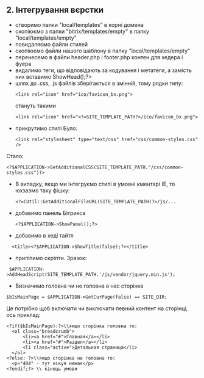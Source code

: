 ## 2. Інтегрування вєрстки
- створимо папки "local/templates" в корні домена
- скопіюємо з папки "bitrix/templates/empty" в папку "local/templates/empty"
- повидаляємо файли стилей
- скопіюємо файли нашого шаблону в папку "local/templates/empty"
- перенесемо в файли header.php і footer.php контен для хедера і фуера
- видалимо теги, що відповідають за кодування і метатеги, а замість них вставимо  <?$APPLICATION->ShowHead();?>
- шлях до .css, .js файлів зберігається в змінній, тому рядки типу:
  ```
  <link rel="icon" href="ico/favicon_bx.png">
  ```
  стануть такими
  ```
  <link rel="icon" href="<?=SITE_TEMPLATE_PATH?>/ico/favicon_bx.png">
  ```
- прикрутимо стилі
Було:
  ```
  <link rel="stylesheet" type="text/css" href="css/common-styles.css" />
  ```
Стало:
  ```
  <?$APPLICATION->SetAdditionalCSS(SITE_TEMPLATE_PATH."/css/common-styles.css")?>
  ```
- В випадку, якщо ми інтегруємо стилі в умовні кментарі IE, то юхзаэмо таку фішку:
  ```
  <?=CUtil::GetAdditionalFileURL(SITE_TEMPLATE_PATH)?>/js/...
  ```  
- добавимо панель Бітрикса
  ```
  <?$APPLICATION->ShowPanel();?>
  ```
- добавимо в хеді тайтл
```
  <title><?$APPLICATION->ShowTitle(false);?></title>
```
- приліпимо скріпти. Зразок:
```
 $APPLICATION->AddHeadScript(SITE_TEMPLATE_PATH.'/js/vendor/jquery.min.js');
 ```

- Визначимо головна чи не головна в нас сторінка
```
$bIsMainPage = $APPLICATION->GetCurPage(false) == SITE_DIR;
```
Це потрібно щоб включати чи виключати певний контент на сторінці, ось приклад:
```
<?if($bIsMainPage):?>\\якщо сторінка головна то:
  <ol class="breadcrumb">
      <li><a href="#">Главная</a></li>
      <li><a href="#">Раздел</a></li>
      <li class="active">Детальная страница</li>
  </ol>
<?else: ?>\\якщо сторінка не головна то:
  <p>"404" - тут нікуя немає</p>
<?endif;?> \\ кінець умови
```
